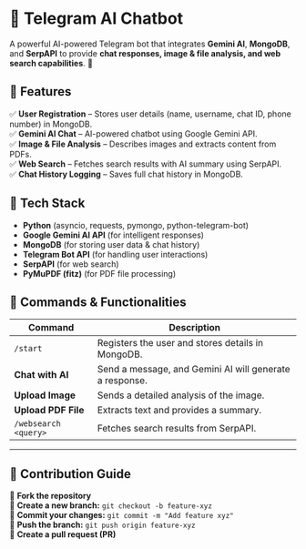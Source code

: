 # 🤖 Telegram AI Chatbot

A powerful AI-powered Telegram bot that integrates **Gemini AI**, **MongoDB**, and **SerpAPI** to provide **chat responses, image & file analysis, and web search capabilities**. 🚀

## 🌟 Features
✅ **User Registration** – Stores user details (name, username, chat ID, phone number) in MongoDB.  
✅ **Gemini AI Chat** – AI-powered chatbot using Google Gemini API.  
✅ **Image & File Analysis** – Describes images and extracts content from PDFs.  
✅ **Web Search** – Fetches search results with AI summary using SerpAPI.  
✅ **Chat History Logging** – Saves full chat history in MongoDB.   

## 📌 Tech Stack
- **Python** (asyncio, requests, pymongo, python-telegram-bot)
- **Google Gemini AI API** (for intelligent responses)
- **MongoDB** (for storing user data & chat history)
- **Telegram Bot API** (for handling user interactions)
- **SerpAPI** (for web search)
- **PyMuPDF (fitz)** (for PDF file processing)

## 📌 Commands & Functionalities  

| Command            | Description                                      |
|--------------------|--------------------------------------------------|
| `/start`          | Registers the user and stores details in MongoDB. |
| **Chat with AI**  | Send a message, and Gemini AI will generate a response. |
| **Upload Image**  | Sends a detailed analysis of the image.          |
| **Upload PDF File** | Extracts text and provides a summary.           |
| `/websearch <query>` | Fetches search results from SerpAPI.           |

---

## 👥 Contribution Guide  

🔹 **Fork the repository**  
🔹 **Create a new branch:** `git checkout -b feature-xyz`  
🔹 **Commit your changes:** `git commit -m "Add feature xyz"`  
🔹 **Push the branch:** `git push origin feature-xyz`  
🔹 **Create a pull request (PR)**  


